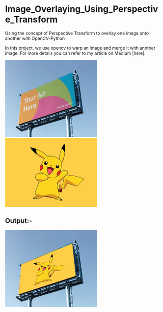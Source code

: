 # Image_Overlaying_Using_Perspective_Transform
Using the concept of Perspective Transform to overlay one image onto another with OpenCV-Python  

In this project, we use opencv to warp an image and merge it with another image. For more details
you can refer to my article on Medium [here].

<img src ='base_img.jpg' width = 300 height=250> <img src ='subject.jpg' width = 300>  

## Output:-
<img src ='images/Final_Output.png' width = 300 height=250>


